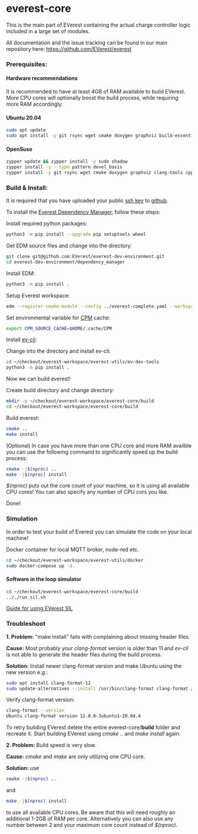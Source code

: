 # everest-core

This is the main part of EVerest containing the actual charge controller logic included in a large set of modules.

All documentation and the issue tracking can be found in our main repository here: https://github.com/EVerest/everest

### Prerequisites:

#### Hardware recommendations

It is recommended to have at least 4GB of RAM available to build EVerest.
More CPU cores will optionally boost the build process, while requiring more RAM accordingly.

#### Ubuntu 20.04
```bash
sudo apt update
sudo apt install -y git rsync wget cmake doxygen graphviz build-essential clang-tidy cppcheck maven openjdk-11-jdk npm docker docker-compose libboost-all-dev jstyleson jsonschema nodejs libssl-dev libsqlite3-dev clang-format
```

#### OpenSuse
```bash
zypper update && zypper install -y sudo shadow
zypper install -y --type pattern devel_basis
zypper install -y git rsync wget cmake doxygen graphviz clang-tools cppcheck boost-devel libboost_filesystem-devel libboost_log-devel libboost_program_options-devel libboost_system-devel libboost_thread-devel maven java-11-openjdk java-11-openjdk-devel nodejs nodejs-devel npm python3-pip gcc-c++ libopenssl-devel sqlite3-devel
```

### Build & Install:

It is required that you have uploaded your public [ssh key](https://www.atlassian.com/git/tutorials/git-ssh) to [github](https://github.com/settings/keys).

To install the [Everest Dependency Manager](https://github.com/EVerest/everest-dev-environment/blob/main/dependency_manager/README.md), follow these steps:

Install required python packages:
```bash
python3 -m pip install --upgrade pip setuptools wheel
```
Get EDM source files and change into the directory:
```bash
git clone git@github.com:EVerest/everest-dev-environment.git
cd everest-dev-environment/dependency_manager
```
Install EDM:
```bash
python3 -m pip install .
```
Setup Everest workspace: 
```bash
edm --register-cmake-module --config ../everest-complete.yaml --workspace ~/checkout/everest-workspace
```
Set environmental variable for [CPM](https://github.com/cpm-cmake/CPM.cmake/blob/master/README.md#CPM_SOURCE_CACHE) cache:
```bash
export CPM_SOURCE_CACHE=$HOME/.cache/CPM
```
Install [ev-cli](https://github.com/EVerest/everest-utils/tree/main/ev-dev-tools):

Change into the directory and install ev-cli:
```bash
cd ~/checkout/everest-workspace/everest-utils/ev-dev-tools
python3 -m pip install .
```

Now we can build everest!

Create build directory and change directory:
```bash
mkdir -p ~/checkout/everest-workspace/everest-core/build
cd ~/checkout/everest-workspace/everest-core/build
```
Build everest:
```bash
cmake ..
make install
```

(Optional) In case you have more than one CPU core and more RAM availble you can use the following command to significantly speed up the build process:
```bash
cmake -j$(nproc) ..
make -j$(nproc) install
```
*$(nproc)* puts out the core count of your machine, so it is using all available CPU cores!
You can also specify any number of CPU cors you like.
 
Done!

<!--- WIP: [everest-cpp - Init Script](https://github.com/EVerest/everest-utils/tree/main/everest-cpp) -->

### Simulation

In order to test your build of Everest you can simulate the code on your local machine!

Docker container for local MQTT broker, node-red etc.
```bash
cd ~/checkout/everest-workspace/everest-utils/docker
sudo docker-compose up -d
```

#### Software in the loop simulator

```bash
cd ~/checkout/everest-workspace/everest-core/build
.././run_sil.sh
```
[Guide for using EVerest SIL](https://everest.github.io/doc_sil.html)

### Troubleshoot

**1. Problem:** "make install" fails with complaining about missing header files.

**Cause:** Most probably your *clang-format* version is older than 11 and *ev-cli* is not able to generate the header files during the build process.

**Solution:** Install newer clang-format version and make Ubuntu using the new version e.g.:
```bash
sudo apt install clang-format-12
sudo update-alternatives --install /usr/bin/clang-format clang-format /usr/bin/clang-format-12 100
```
Verify clang-format version:
```bash
clang-format --version
Ubuntu clang-format version 12.0.0-3ubuntu1~20.04.4
```
To retry building EVerest delete the entire everest-core/**build** folder and recreate it. 
Start building EVerest using *cmake ..* and *make install* again.


**2. Problem:** Build speed is very slow.

**Cause:** *cmake* and *make* are only utilizing one CPU core.

**Solution:** use 
```bash
cmake -j$(nproc) .. 
```
and 
```bash
make -j$(nproc) install
```
to use all available CPU cores.
Be aware that this will need roughly an additional 1-2GB of RAM per core.
Alternatively you can also use any number between 2 and your maximum core count instead of *$(nproc)*.

